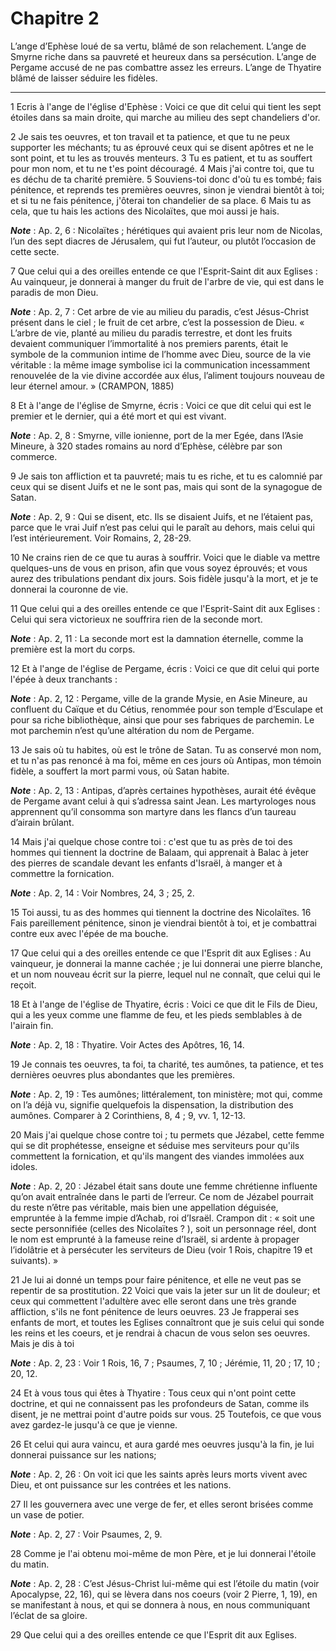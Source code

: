 # Chapitre 2

L’ange d’Ephèse loué de sa vertu, blâmé de son relachement.
L’ange de Smyrne riche dans sa pauvreté et heureux dans sa persécution.
L’ange de Pergame accusé de ne pas combattre assez les erreurs.
L’ange de Thyatire blâmé de laisser séduire les fidèles.

***

1 Ecris à l'ange de l'église d'Ephèse : Voici ce que dit celui qui tient les sept étoiles dans sa main droite, qui marche au milieu des sept chandeliers d'or.


2 Je sais tes oeuvres, et ton travail et ta patience, et que tu ne peux supporter les méchants; tu as éprouvé ceux qui se disent apôtres et ne le sont point, et tu les as trouvés menteurs. 3 Tu es patient, et tu as souffert pour mon nom, et tu ne t'es point découragé. 4 Mais j'ai contre toi, que tu es déchu de ta charité première. 5 Souviens-toi donc d'où tu es tombé; fais pénitence, et reprends tes premières oeuvres, sinon je viendrai bientôt à toi; et si tu ne fais pénitence, j'ôterai ton chandelier de sa place. 6 Mais tu as cela, que tu hais les actions des Nicolaïtes, que moi aussi je hais.

***Note*** :  Ap. 2, 6 : Nicolaïtes ; hérétiques qui avaient pris leur nom de Nicolas, l’un des sept diacres de Jérusalem, qui fut l’auteur, ou plutôt l’occasion de cette secte.


7 Que celui qui a des oreilles entende ce que l'Esprit-Saint dit aux Eglises : Au vainqueur, je donnerai à manger du fruit de l'arbre de vie, qui est dans le paradis de mon Dieu.

***Note*** :  Ap. 2, 7 : Cet arbre de vie au milieu du paradis, c’est Jésus-Christ présent dans le ciel ; le fruit de cet arbre, c’est la possession de Dieu. « L’arbre de vie, planté au milieu du paradis terrestre, et dont les fruits devaient communiquer l’immortalité à nos premiers parents, était le symbole de la communion intime de l’homme avec Dieu, source de la vie véritable : la même image symbolise ici la communication incessamment renouvelée de la vie divine accordée aux élus, l’aliment toujours nouveau de leur éternel amour. » (CRAMPON, 1885)


8 Et à l'ange de l'église de Smyrne, écris : Voici ce que dit celui qui est le premier et le dernier, qui a été mort et qui est vivant.

***Note*** :  Ap. 2, 8 : Smyrne, ville ionienne, port de la mer Egée, dans l’Asie Mineure, à 320 stades romains au nord d’Ephèse, célèbre par son commerce.


9 Je sais ton affliction et ta pauvreté; mais tu es riche, et tu es calomnié par ceux qui se disent Juifs et ne le sont pas, mais qui sont de la synagogue de Satan.

***Note*** :  Ap. 2, 9 : Qui se disent, etc. Ils se disaient Juifs, et ne l’étaient pas, parce que le vrai Juif n’est pas celui qui le paraît au dehors, mais celui qui l’est intérieurement. Voir Romains, 2, 28-29.

10 Ne crains rien de ce que tu auras à souffrir. Voici que le diable va mettre quelques-uns de vous en prison, afin que vous soyez éprouvés; et vous aurez des tribulations pendant dix jours. Sois fidèle jusqu'à la mort, et je te donnerai la couronne de vie.


11 Que celui qui a des oreilles entende ce que l'Esprit-Saint dit aux Eglises : Celui qui sera victorieux ne souffrira rien de la seconde mort.

***Note*** :  Ap. 2, 11 : La seconde mort est la damnation éternelle, comme la première est la mort du corps.


12 Et à l'ange de l'église de Pergame, écris : Voici ce que dit celui qui porte l'épée à deux tranchants :

***Note*** :  Ap. 2, 12 : Pergame, ville de la grande Mysie, en Asie Mineure, au confluent du Caïque et du Cétius, renommée pour son temple d’Esculape et pour sa riche bibliothèque, ainsi que pour ses fabriques de parchemin. Le mot parchemin n’est qu’une altération du nom de Pergame.


13 Je sais où tu habites, où est le trône de Satan. Tu as conservé mon nom, et tu n'as pas renoncé à ma foi, même en ces jours où Antipas, mon témoin fidèle, a souffert la mort parmi vous, où Satan habite.

***Note*** :  Ap. 2, 13 : Antipas, d’après certaines hypothèses, aurait été évêque de Pergame avant celui à qui s’adressa saint Jean. Les martyrologes nous apprennent qu’il consomma son martyre dans les flancs d’un taureau d’airain brûlant.

14 Mais j'ai quelque chose contre toi : c'est que tu as près de toi des hommes qui tiennent la doctrine de Balaam, qui apprenait à Balac à jeter des pierres de scandale devant les enfants d'Israël, à manger et à commettre la fornication.

***Note*** :  Ap. 2, 14 : Voir Nombres, 24, 3 ; 25, 2.

15 Toi aussi, tu as des hommes qui tiennent la doctrine des Nicolaïtes. 16 Fais pareillement pénitence, sinon je viendrai bientôt à toi, et je combattrai contre eux avec l'épée de ma bouche.


17 Que celui qui a des oreilles entende ce que l'Esprit dit aux Eglises : Au vainqueur, je donnerai la manne cachée ; je lui donnerai une pierre blanche, et un nom nouveau écrit sur la pierre, lequel nul ne connaît, que celui qui le reçoit.


18 Et à l'ange de l'église de Thyatire, écris : Voici ce que dit le Fils de Dieu, qui a les yeux comme une flamme de feu, et les pieds semblables à de l'airain fin.

***Note*** :  Ap. 2, 18 : Thyatire. Voir Actes des Apôtres, 16, 14.


19 Je connais tes oeuvres, ta foi, ta charité, tes aumônes, ta patience, et tes dernières oeuvres plus abondantes que les premières.

***Note*** :  Ap. 2, 19 : Tes aumônes; littéralement, ton ministère; mot qui, comme on l’a déjà vu, signifie quelquefois la dispensation, la distribution des aumônes. Comparer à 2 Corinthiens, 8, 4 ; 9, vv. 1, 12-13.

20 Mais j'ai quelque chose contre toi ; tu permets que Jézabel, cette femme qui se dit prophétesse, enseigne et séduise mes serviteurs pour qu'ils commettent la fornication, et qu'ils mangent des viandes immolées aux idoles.

***Note*** :  Ap. 2, 20 : Jézabel était sans doute une femme chrétienne influente qu’on avait entraînée dans le parti de l’erreur. Ce nom de Jézabel pourrait du reste n’être pas véritable, mais bien une appellation déguisée, empruntée à la femme impie d’Achab, roi d’Israël. Crampon dit : « soit une secte personnifiée (celles des Nicolaïtes ? ), soit un personnage réel, dont le nom est emprunté à la fameuse reine d’Israël, si ardente à propager l’idolâtrie et à persécuter les serviteurs de Dieu (voir 1 Rois, chapitre 19 et suivants). »

21 Je lui ai donné un temps pour faire pénitence, et elle ne veut pas se repentir de sa prostitution. 22 Voici que vais la jeter sur un lit de douleur; et ceux qui commettent l'adultère avec elle seront dans une très grande affliction, s'ils ne font pénitence de leurs oeuvres. 23 Je frapperai ses enfants de mort, et toutes les Eglises connaîtront que je suis celui qui sonde les reins et les coeurs, et je rendrai à chacun de vous selon ses oeuvres. Mais je dis à toi

***Note*** :  Ap. 2, 23 : Voir 1 Rois, 16, 7 ; Psaumes, 7, 10 ; Jérémie, 11, 20 ; 17, 10 ; 20, 12.

24 Et à vous tous qui êtes à Thyatire : Tous ceux qui n'ont point cette doctrine, et qui ne connaissent pas les profondeurs de Satan, comme ils disent, je ne mettrai point d'autre poids sur vous. 25 Toutefois, ce que vous avez gardez-le jusqu'à ce que je vienne.


26 Et celui qui aura vaincu, et aura gardé mes oeuvres jusqu'à la fin, je lui donnerai puissance sur les nations;

***Note*** :  Ap. 2, 26 : On voit ici que les saints après leurs morts vivent avec Dieu, et ont puissance sur les contrées et les nations.

27 Il les gouvernera avec une verge de fer, et elles seront brisées comme un vase de potier.

***Note*** :  Ap. 2, 27 : Voir Psaumes, 2, 9.

28 Comme je l'ai obtenu moi-même de mon Père, et je lui donnerai l'étoile du matin.

***Note*** :  Ap. 2, 28 : C’est Jésus-Christ lui-même qui est l’étoile du matin (voir Apocalypse, 22, 16), qui se lèvera dans nos coeurs (voir 2 Pierre, 1, 19), en se manifestant à nous, et qui se donnera à nous, en nous communiquant l’éclat de sa gloire.

29 Que celui qui a des oreilles entende ce que l'Esprit dit aux Eglises.

